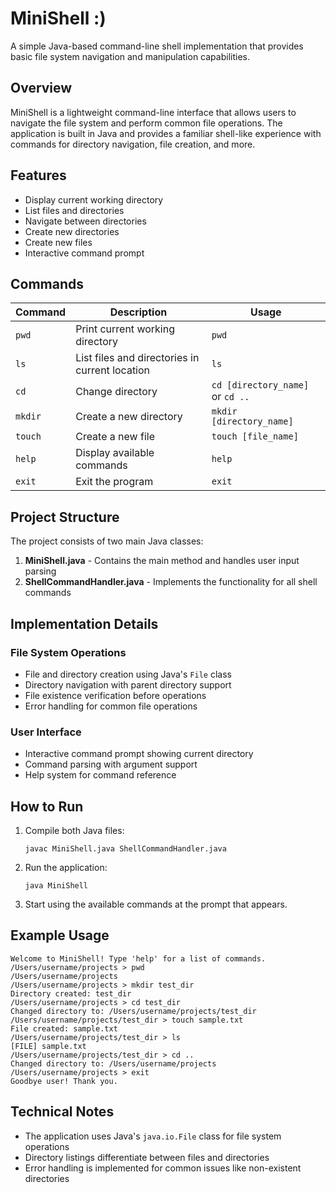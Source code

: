 # MiniShell :)

A simple Java-based command-line shell implementation that provides basic file system navigation and manipulation capabilities.

## Overview

MiniShell is a lightweight command-line interface that allows users to navigate the file system and perform common file operations. The application is built in Java and provides a familiar shell-like experience with commands for directory navigation, file creation, and more.

## Features

- Display current working directory
- List files and directories
- Navigate between directories
- Create new directories
- Create new files
- Interactive command prompt

## Commands

| Command | Description | Usage |
|---------|-------------|-------|
| `pwd` | Print current working directory | `pwd` |
| `ls` | List files and directories in current location | `ls` |
| `cd` | Change directory | `cd [directory_name]` or `cd ..` |
| `mkdir` | Create a new directory | `mkdir [directory_name]` |
| `touch` | Create a new file | `touch [file_name]` |
| `help` | Display available commands | `help` |
| `exit` | Exit the program | `exit` |

## Project Structure

The project consists of two main Java classes:

1. **MiniShell.java** - Contains the main method and handles user input parsing
2. **ShellCommandHandler.java** - Implements the functionality for all shell commands

## Implementation Details

### File System Operations

- File and directory creation using Java's `File` class
- Directory navigation with parent directory support
- File existence verification before operations
- Error handling for common file operations

### User Interface

- Interactive command prompt showing current directory
- Command parsing with argument support
- Help system for command reference

## How to Run

1. Compile both Java files:
   ```
   javac MiniShell.java ShellCommandHandler.java
   ```

2. Run the application:
   ```
   java MiniShell
   ```

3. Start using the available commands at the prompt that appears.

## Example Usage

```
Welcome to MiniShell! Type 'help' for a list of commands.
/Users/username/projects > pwd
/Users/username/projects
/Users/username/projects > mkdir test_dir
Directory created: test_dir
/Users/username/projects > cd test_dir
Changed directory to: /Users/username/projects/test_dir
/Users/username/projects/test_dir > touch sample.txt
File created: sample.txt
/Users/username/projects/test_dir > ls
[FILE] sample.txt
/Users/username/projects/test_dir > cd ..
Changed directory to: /Users/username/projects
/Users/username/projects > exit
Goodbye user! Thank you.
```

## Technical Notes

- The application uses Java's `java.io.File` class for file system operations
- Directory listings differentiate between files and directories
- Error handling is implemented for common issues like non-existent directories
